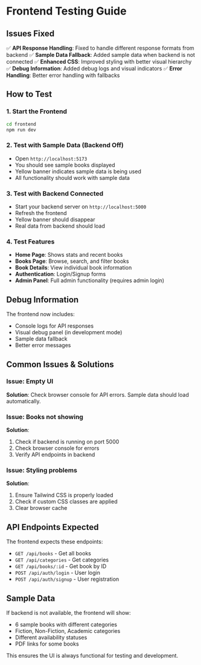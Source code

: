 # Frontend Testing Guide

## Issues Fixed

✅ **API Response Handling**: Fixed to handle different response formats from backend
✅ **Sample Data Fallback**: Added sample data when backend is not connected
✅ **Enhanced CSS**: Improved styling with better visual hierarchy
✅ **Debug Information**: Added debug logs and visual indicators
✅ **Error Handling**: Better error handling with fallbacks

## How to Test

### 1. Start the Frontend
```bash
cd frontend
npm run dev
```

### 2. Test with Sample Data (Backend Off)
- Open `http://localhost:5173`
- You should see sample books displayed
- Yellow banner indicates sample data is being used
- All functionality should work with sample data

### 3. Test with Backend Connected
- Start your backend server on `http://localhost:5000`
- Refresh the frontend
- Yellow banner should disappear
- Real data from backend should load

### 4. Test Features
- **Home Page**: Shows stats and recent books
- **Books Page**: Browse, search, and filter books
- **Book Details**: View individual book information
- **Authentication**: Login/Signup forms
- **Admin Panel**: Full admin functionality (requires admin login)

## Debug Information

The frontend now includes:
- Console logs for API responses
- Visual debug panel (in development mode)
- Sample data fallback
- Better error messages

## Common Issues & Solutions

### Issue: Empty UI
**Solution**: Check browser console for API errors. Sample data should load automatically.

### Issue: Books not showing
**Solution**: 
1. Check if backend is running on port 5000
2. Check browser console for errors
3. Verify API endpoints in backend

### Issue: Styling problems
**Solution**: 
1. Ensure Tailwind CSS is properly loaded
2. Check if custom CSS classes are applied
3. Clear browser cache

## API Endpoints Expected

The frontend expects these endpoints:
- `GET /api/books` - Get all books
- `GET /api/categories` - Get categories
- `GET /api/books/:id` - Get book by ID
- `POST /api/auth/login` - User login
- `POST /api/auth/signup` - User registration

## Sample Data

If backend is not available, the frontend will show:
- 6 sample books with different categories
- Fiction, Non-Fiction, Academic categories
- Different availability statuses
- PDF links for some books

This ensures the UI is always functional for testing and development.
